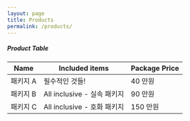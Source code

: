 ```yaml
---
layout: page
title: Products
permalink: /products/
---
```


<!-- <h1 class="page-title">{{ page.title | escape }}</h1> -->

<!-- <div class="section">
    <h5>Borderless Table</h5> 
    <div class="row">
          <div class="col s12">
            <table>
              <thead>
                <tr>
                    <th>Name</th>
                    <th>Item Name</th>
                    <th>Item Price</th>
                </tr>
              </thead>
              <tbody>
                <tr>
                  <td>Alvin</td>
                  <td>Eclair</td>
                  <td>$0.87</td>
                </tr>
                <tr>
                  <td>Alan</td>
                  <td>Jellybean</td>
                  <td>$3.76</td>
                </tr>
                <tr>
                  <td>Jonathan</td>
                  <td>Lollipop</td>
                  <td>$7.00</td>
                </tr>
                <tr>
                  <td>Shannon</td>
                  <td>KitKat</td>
                  <td>$9.99</td>
                </tr>
              </tbody>
            </table>
          </div>
    </div>
</div>
<div class="divider"></div>
<div class="section">
    <h5>Bordered Table</h5> 
    <div class="row">
          <div class="col s12">
            <table class="bordered">
              <thead>
                <tr>
                    <th>Name</th>
                    <th>Item Name</th>
                    <th>Item Price</th>
                </tr>
              </thead>
              <tbody>
                <tr>
                  <td>Alvin</td>
                  <td>Eclair</td>
                  <td>$0.87</td>
                </tr>
                <tr>
                  <td>Alan</td>
                  <td>Jellybean</td>
                  <td>$3.76</td>
                </tr>
                <tr>
                  <td>Jonathan</td>
                  <td>Lollipop</td>
                  <td>$7.00</td>
                </tr>
                <tr>
                  <td>Shannon</td>
                  <td>KitKat</td>
                  <td>$9.99</td>
                </tr>
              </tbody>
            </table>
          </div>
    </div>
</div>
<div class="divider"></div>
<div class="section">
    <h5>Striped Table</h5> 
    <div class="row">
          <div class="col s12">
            <table class="striped">
              <thead>
                <tr>
                    <th>Name</th>
                    <th>Item Name</th>
                    <th>Item Price</th>
                </tr>
              </thead>
              <tbody>
                <tr>
                  <td>Alvin</td>
                  <td>Eclair</td>
                  <td>$0.87</td>
                </tr>
                <tr>
                  <td>Alan</td>
                  <td>Jellybean</td>
                  <td>$3.76</td>
                </tr>
                <tr>
                  <td>Jonathan</td>
                  <td>Lollipop</td>
                  <td>$7.00</td>
                </tr>
                <tr>
                  <td>Shannon</td>
                  <td>KitKat</td>
                  <td>$9.99</td>
                </tr>
              </tbody>
            </table>
          </div>
    </div>
</div>
<div class="divider"></div> -->
<div class="section">
    <h5>Product Table</h5> 
    <div class="row">
          <div class="col s12">
            <table class="highlight">
              <thead>
                <tr>
                    <th>Name</th>
                    <th>Included items</th>
                    <th>Package Price</th>
                </tr>
              </thead>
              <tbody>
                <tr>
                  <td>패키지 A</td>
                  <td>필수적인 것들!</td>
                  <td>40 만원</td>
                </tr>
                <tr>
                  <td>패키지 B</td>
                  <td>All inclusive - 실속 패키지</td>
                  <td>90 만원</td>
                </tr>
                <tr>
                  <td>패키지 C</td>
                  <td>All inclusive - 호화 패키지</td>
                  <td>150 만원</td>
                </tr>
              </tbody>
            </table>
          </div>
    </div>
</div>
<!-- <div class="divider"></div>
<div class="section">
    <h5>Responsive Table</h5> 
    <div class="row">
          <div class="col s12">
            <table class="responsive-table">
              <thead>
                <tr>
                    <th>Name</th>
                    <th>Item Name</th>
                    <th>Item Price</th>
                </tr>
              </thead>
              <tbody>
                <tr>
                  <td>Alvin</td>
                  <td>Eclair</td>
                  <td>$0.87</td>
                </tr>
                <tr>
                  <td>Alan</td>
                  <td>Jellybean</td>
                  <td>$3.76</td>
                </tr>
                <tr>
                  <td>Jonathan</td>
                  <td>Lollipop</td>
                  <td>$7.00</td>
                </tr>
                <tr>
                  <td>Shannon</td>
                  <td>KitKat</td>
                  <td>$9.99</td>
                </tr>
              </tbody>
            </table>
          </div>
    </div>
</div> -->